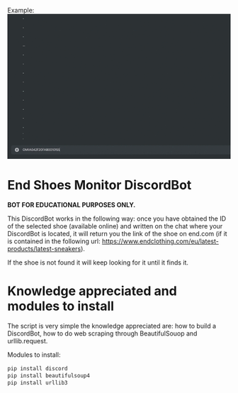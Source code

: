  Example: 
 ![alt-text](https://github.com/MB337/End-Shoes-Monitor-DiscordBot/blob/master/DISCORDLIVEMONITOR.gif)
# End Shoes Monitor DiscordBot
**BOT FOR EDUCATIONAL PURPOSES ONLY.**


This DiscordBot works in the following way: once you have obtained the ID of the selected shoe (available online) and written on the chat where your DiscordBot is located, it will return you the link of the shoe on end.com (if it is contained in the following url: https://www.endclothing.com/eu/latest-products/latest-sneakers). 

If the shoe is not found it will keep looking for it until it finds it.

# Knowledge appreciated and modules to install


The script is very simple the knowledge appreciated are: how to build a DiscordBot, how to do web scraping through BeautifulSouop and urllib.request. 

Modules to install:
```
pip install discord
pip install beautifulsoup4
pip install urllib3
```

